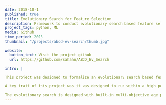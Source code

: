 ```yaml
---
date: 2018-10-1
published: true
title: Evolutionary Search for Feature Selection
description: Framework to conduct evolutionary search based feature selection.
project_tags: python, ML
media: Github
time_period: 2018
thumbnail: "/projects/abcd-ev-search/thumb.jpg"

website:
  button_text: Visit the project github
  url: https://github.com/sahahn/ABCD_Ev_Search

intro: |

This project was designed to formalize an evolutionary search based feature selection methodology for use specifically with the ABCD dataset. 

A key trait of this project was it was designed to run within a high performance computing environment, with computations spread across multiple compute nodes.

The evolutionary search is designed with built-in multi-objective age pareto front optimization.
---
```

